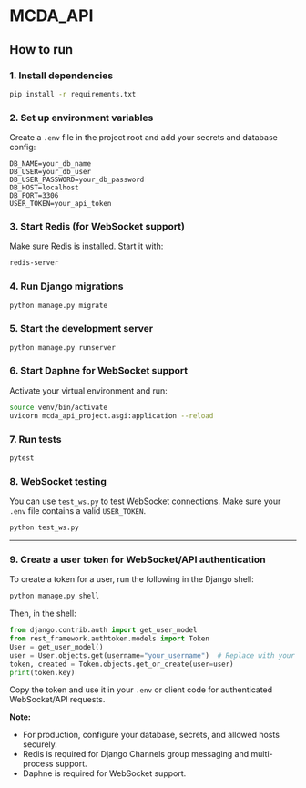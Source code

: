 # MCDA_API

<!-- ## DJ_Rest_Auth

### Existing Endpoints

- /api/v1/auth/login/ - dj_rest_auth.views.LoginView rest_login
- /api/v1/auth/logout/ - dj_rest_auth.views.LogoutView rest_logout
- /api/v1/auth/password/change/ - dj_rest_auth.views.PasswordChangeView rest_password_change
- /api/v1/auth/password/reset/ - dj_rest_auth.views.PasswordResetView rest_password_reset
- /api/v1/auth/password/reset/confirm/ - dj_rest_auth.views.PasswordResetConfirmView rest_password_reset_confirm
- /api/v1/auth/token/refresh/ - dj_rest_auth.jwt_auth.RefreshViewWithCookieSupport token_refresh
- /api/v1/auth/token/verify/ - rest_framework_simplejwt.views.TokenVerifyView token_verify
- /api/v1/auth/user/ - dj_rest_auth.views.UserDetailsView rest_user_details
- /api/v1/auth/registration/ - dj_rest_auth.registration.views.RegisterView rest_register
- /api/v1/auth/registration/account-confirm-email/<key>/ - django.views.generic.base.TemplateView account_confirm_email
- /api/v1/auth/registration/account-email-verification-sent/ - django.views.generic.base.TemplateView account_email_verification_sent
- /api/v1/auth/registration/resend-email/ - dj_rest_auth.registration.views.ResendEmailVerificationView rest_resend_email
- /api/v1/auth/registration/verify-email/ - dj_rest_auth.registration.views.VerifyEmailView rest_verify_email -->

## How to run

### 1. Install dependencies

```bash
pip install -r requirements.txt
```

### 2. Set up environment variables

Create a `.env` file in the project root and add your secrets and database config:

```
DB_NAME=your_db_name
DB_USER=your_db_user
DB_USER_PASSWORD=your_db_password
DB_HOST=localhost
DB_PORT=3306
USER_TOKEN=your_api_token
```

### 3. Start Redis (for WebSocket support)

Make sure Redis is installed. Start it with:

```bash
redis-server
```

### 4. Run Django migrations

```bash
python manage.py migrate
```

### 5. Start the development server

```bash
python manage.py runserver
```

### 6. Start Daphne for WebSocket support

Activate your virtual environment and run:

```bash
source venv/bin/activate
uvicorn mcda_api_project.asgi:application --reload
```

### 7. Run tests

```bash
pytest
```

### 8. WebSocket testing

You can use `test_ws.py` to test WebSocket connections. Make sure your `.env` file contains a valid `USER_TOKEN`.

```bash
python test_ws.py
```

---

### 9. Create a user token for WebSocket/API authentication

To create a token for a user, run the following in the Django shell:

```bash
python manage.py shell
```

Then, in the shell:

```python
from django.contrib.auth import get_user_model
from rest_framework.authtoken.models import Token
User = get_user_model()
user = User.objects.get(username="your_username")  # Replace with your username
token, created = Token.objects.get_or_create(user=user)
print(token.key)
```

Copy the token and use it in your `.env` or client code for authenticated WebSocket/API requests.

**Note:**

- For production, configure your database, secrets, and allowed hosts securely.
- Redis is required for Django Channels group messaging and multi-process support.
- Daphne is required for WebSocket support.
